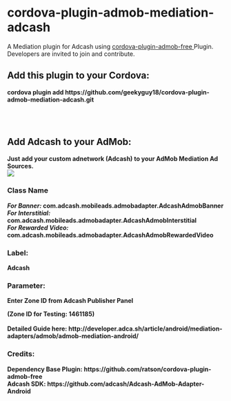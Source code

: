 # cordova-plugin-admob-mediation-adcash
A Mediation plugin for Adcash using
<a href='https://github.com/ratson/cordova-plugin-admob-free'>
  cordova-plugin-admob-free
</a> Plugin. Developers are invited to join and contribute.

<h2>Add this plugin to your Cordova:</h2>
<b>cordova plugin add https://github.com/geekyguy18/cordova-plugin-admob-mediation-adcash.git<b>

<br><br>

<h2>Add Adcash to your AdMob:</h2>
Just add your custom adnetwork (Adcash) to your AdMob Mediation Ad Sources.<br>
<img src="http://i0.wp.com/developer.adca.sh/wp-content/uploads/2016/08/ScreenShot5.png">

<h3>Class Name</h3>
<i>For Banner:</i> com.adcash.mobileads.admobadapter.AdcashAdmobBanner<br>
<i>For Interstitial:</i> com.adcash.mobileads.admobadapter.AdcashAdmobInterstitial<br>
<i>For Rewarded Video:</i> com.adcash.mobileads.admobadapter.AdcashAdmobRewardedVideo<br>
<h3>Label:</h3>
Adcash
<h3>Parameter:</h3>
<p>Enter Zone ID from Adcash Publisher Panel</p>
(Zone ID for Testing: 1461185)

<br>
<br>
Detailed Guide here: http://developer.adca.sh/article/android/mediation-adapters/admob/admob-mediation-android/


<h3>Credits:</h3>
Dependency Base Plugin:
https://github.com/ratson/cordova-plugin-admob-free
<br>
Adcash SDK:
https://github.com/adcash/Adcash-AdMob-Adapter-Android
